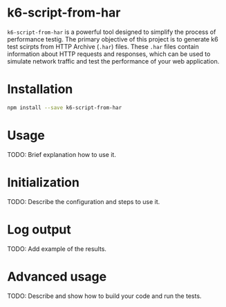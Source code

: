 # k6-script-from-har

`k6-script-from-har` is a powerful tool designed to simplify the process of performance testig. The primary objective of this project is to generate k6 test scirpts from HTTP Archive (`.har`) files. These `.har` files contain information about HTTP requests and responses, which can be used to simulate network traffic and test the performance of your web application.

# Installation
``` sh
npm install --save k6-script-from-har
```

# Usage
TODO: Brief explanation how to use it.

# Initialization
TODO: Describe the configuration and steps to use it.

# Log output
TODO: Add example of the results.

# Advanced usage
TODO: Describe and show how to build your code and run the tests.
